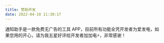 ```yaml
---
title: 赞助开发
date: 2022-04-10 11:38:17
---
```

通知助手是一款免费无广告的工具 APP，目前所有功能全凭开发者为爱发电，如果您用的开心，请为我五星好评给开发者加加电⚡，非常感谢！